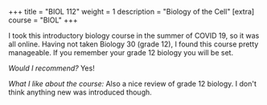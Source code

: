 +++
title = "BIOL 112"
weight = 1
description = "Biology of the Cell"
[extra]
course = "BIOL"
+++

I took this introductory biology course in the summer of COVID 19, so it was all online. Having not taken Biology 30 (grade 12), I found this course pretty manageable. If you remember your grade 12 biology you will be set.

*Would I recommend?* Yes!

*What I like about the course:* Also a nice review of grade 12 biology. I don't think anything new was introduced though.